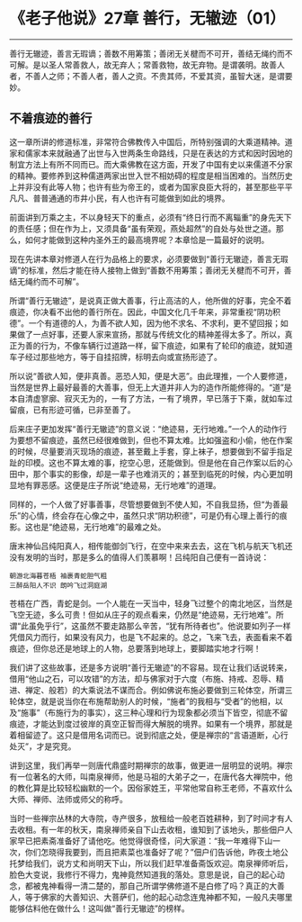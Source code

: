 # 《老子他说》27章 善行，无辙迹（01）

------

善行无辙迹，善言无瑕谪；善数不用筹策；善闭无关楗而不可开，善结无绳约而不可解。是以圣人常善救人，故无弃人；常善救物，故无弃物。是谓袭明。故善人者，不善人之师；不善人者，善人之资。不贵其师，不爱其资，虽智大迷，是谓要妙。

## 不着痕迹的善行

这一章所讲的修道标准，非常符合佛教传入中国后，所特别强调的大乘道精神。道家和儒家本来就融通了出世与入世两条生命路线，只是在表达的方式和因时因地的制宜方法上有所不同而已。而大乘佛教在这方面，开发了中国有史以来儒道不分家的精神。要修养到这种儒道两家出世入世不相妨碍的程度是相当困难的。当然历史上并非没有此等人物；也许有些为帝王的，或者为国家良臣大将的，甚至那些平平凡凡、普普通通的市井小民，有人也许有可能做到如此的境界。

前面讲到万乘之主，不以身轻天下的重点，必须有“终日行而不离辎重”的身先天下的责任感；但在作为上，又须具备“虽有荣观，燕处超然”的自处与处世之道。那么，如何才能做到这种内圣外王的最高境界呢？本章恰是一篇最好的说明。

现在先讲本章对修道人在行为品格上的要求，必须要做到“善行无辙迹，善言无瑕谪”的标准，然后才能在待人接物上做到“善数不用筹策；善闭无关楗而不可开，善结无绳约而不可解”。

所谓“善行无辙迹”，是说真正做大善事，行止高洁的人，他所做的好事，完全不着痕迹，你决看不出他的善行所在。因此，中国文化几千年来，非常重视“阴功积德”。一个有道德的人，为善不欲人知，因为他不求名、不求利，更不望回报；如果做了一点好事，还要人家来宣扬，那就与传统文化的精神差得太多了。所以，真正为善的行为，不像车辆行过道路一样，留下痕迹，如果有了轮印的痕迹，就知道车子经过那些地方，等于自挂招牌，标明去向或宣扬形迹了。

所以说“善欲人知，便非真善。恶恐人知，便是大恶”。由此理推，一个人要修道，当然是世界上最好最善的大善事，但无上大道并非人为的造作所能修得的。“道”是本自清虚寥廓、寂灭无为的，一有了方法，一有了境界，早已落于下乘，就如车过留痕，已有形迹可循，已非至善了。

后来庄子更加发挥“善行无辙迹”的意义说：“绝迹易，无行地难。”一个人的动作行为要想不留痕迹，虽然已经很难做到，但也不算太难。比如强盗和小偷，他在作案的时候，尽量要消灭现场的痕迹，甚至戴上手套，穿上袜子，想要做到不留手指足趾的印模。这也不算太难的事，挖空心思，还能做到。但是他在自己作案以后的心田中，那个事实的影像，却是一辈子也难消灭的；甚至到临死的时候，内心更加明显地有罪恶感。这便是庄子所说“绝迹易，无行地难”的道理。

同样的，一个人做了好事善事，尽管想要做到不使人知，不自我显扬，但“为善最乐”的心情，终会存在心像之中，虽然只求“阴功积德”，可是仍有心理上善行的痕影。这也是“绝迹易，无行地难”的最难之处。

唐末神仙吕纯阳真人，相传能御剑飞行，在空中来来去去，这在飞机与航天飞机还没有发明的当时，那是多么的值得人们羡慕啊！吕纯阳自己便有一首诗说：

```
朝游北海暮苍梧 袖裹青蛇胆气粗
三醉岳阳人不识 朗吟飞过洞庭湖
```

苍梧在广西，青蛇是剑。一个人能在一天当中，轻身飞过整个的南北地区，当然是飞空无迹，多么可贵！但如从庄子的观点看来，仍然是“绝迹易，无行地难”。所谓“此虽免乎行”，这虽然不要走路那么辛苦，“犹有所待者也”。他说要如列子一样凭借风力而行，如果没有风力，也是飞不起来的。总之，飞来飞去，表面看来不着痕迹，但你总还是地球上的人物，总要落到地球上，要脚踏实地才行啊！

我们讲了这些故事，还是多方说明“善行无辙迹”的不容易。现在让我们话说转来，借用“他山之石，可以攻错”的方法，却与佛家对于六度（布施、持戒、忍辱、精进、禅定、般若）的大乘说法不谋而合。例如佛说布施必要做到三轮体空，所谓三轮体空，就是说当你在布施帮助别人的时候，“施者”的我相与“受者”的他相，以及“施事”（布施行为的事实），这三种心理和行为现象都必须当下皆空，彻底不留痕迹，才能达到度过彼岸的真空正智而得大解脱的境界。如果有一个境界，那就是着相留迹了。这只是借用名词而已。说到彻底之处，便是禅宗的“言语道断，心行处灭”，才是究竞。

讲到这里，我们再举一则唐代鼎盛时期禅宗的故事，做更进一层明显的说明。禅宗有一位著名的大师，叫南泉禅师，他是马祖的大弟子之一，在唐代各大禅院中，他的教化算是比较轻松幽默的一个。因俗家姓王，平常他常自称王老师，不喜欢什么大师、禅师、法师或师父的称呼。

当时一些禅宗丛林的大寺院，寺产很多，放租给一般老百姓耕种，到了时间才有人去收租。有一年的秋天，南泉禅师亲自下山去收租，谁知到了该地头，那些佃户人家早已把素斋准备好了请他吃。他觉得很奇怪，问大家道：“我一年难得下山一次，你们怎晓得我要到，而且把素菜也准备好了呢？”佃户们告诉他，昨夜土地公托梦给我们，说方丈和尚明天下山，所以我们赶早准备斋饭欢迎。南泉禅师听后，脸色大变说，我修行不得力，鬼神竟然知道我的落处。意思是说，自己的起心动念，都被鬼神看得一清二楚的，那自己所谓学佛修道不是白修了吗？真正的大善人，等于佛家的大善知识、大菩萨们，他的起心动念连鬼神都不知，一般凡夫哪里能够估料他在做什么！这叫做“善行无辙迹”的榜样。